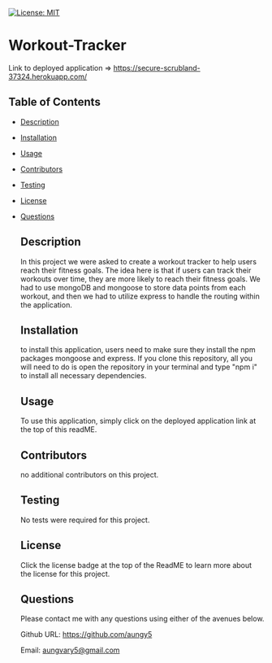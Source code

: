 [![License: MIT](https://img.shields.io/badge/License-MIT-blue.svg)](https://opensource.org/licenses/MIT)

  # Workout-Tracker
  
Link to deployed application => https://secure-scrubland-37324.herokuapp.com/

  ## Table of Contents
- [Description](#description)

- [Installation](#installation)

- [Usage](#usage)

- [Contributors](#contributors)

- [Testing](#testing)

- [License](#license)

- [Questions](#questions)

  ## Description
  In this project we were asked to create a workout tracker to help users reach their fitness goals. The idea here is that if users can track their workouts over time, they are more likely to reach their fitness goals. We had to use mongoDB and mongoose to store data points from each workout, and then we had to utilize express to handle the routing within the application. 
  ## Installation
  to install this application, users need to make sure they install the npm packages mongoose and express. If you clone this repository, all you will need to do is open the repository in your terminal and type "npm i" to install all necessary dependencies. 
  ## Usage
  To use this application, simply click on the deployed application link at the top of this readME. 
  ## Contributors
  no additional contributors on this project. 
  ## Testing
  No tests were required for this project. 
  ## License
  Click the license badge at the top of the ReadME to learn more about the license for this project. 

  ## Questions

  Please contact me with any questions using either of the avenues below. 

  Github URL: https://github.com/aungy5

  Email: aungvary5@gmail.com
